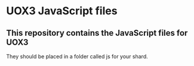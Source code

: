 # UOX3 JavaScript files
## This repository contains the JavaScript files for UOX3

They should be placed in a folder called js for your shard.
